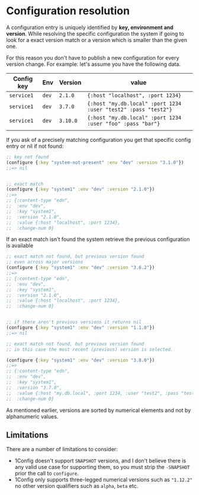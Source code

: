 # Configuration resolution

A configuration entry is uniquely identified by **key, environment and version**.
While resolving the specific configuration the system if going  to look for a
exact version match or a version which is smaller than the given one.

For this reason you don't have to publish a new configuration for every
version change. For example: let's assume you have the following data.

| Config key | Env   | Version  | value                                                          |
|------------|-------|----------|----------------------------------------------------------------|
| `service1` | `dev` | `2.1.0`  | `{:host "localhost", :port 1234}`                              |
| `service1` | `dev` | `3.7.0`  | `{:host "my.db.local" :port 1234 :user "test2" :pass "test2"}` |
| `service1` | `dev` | `3.10.0` | `{:host "my.db.local" :port 1234 :user "foo" :pass "bar"}`     |
|            |       |          |                                                                |


If you ask of a precisely matching configuration you get that specific
config entry or nil if not found:

``` clojure
;; key not found
(configure {:key "system-not-present" :env "dev" :version "3.1.0"})
;;=> nil


;; exact match
(configure {:key "system1" :env "dev" :version "2.1.0"})
;;=>
;; {:content-type "edn",
;;  :env "dev",
;;  :key "system1",
;;  :version "2.1.0",
;;  :value {:host "localhost", :port 1234},
;;  :change-num 0}

```

If an exact match isn't found the system retrieve the previous
configuration is available

``` clojure
;; exact match not found, but previous version found
;; even across major versions
(configure {:key "system1" :env "dev" :version "3.6.2"})
;;=>
;; {:content-type "edn",
;;  :env "dev",
;;  :key "system1",
;;  :version "2.1.0",
;;  :value {:host "localhost", :port 1234},
;;  :change-num 0}


;; if there aren't previous versions it returns nil
(configure {:key "system1" :env "dev" :version "1.1.0"})
;;=> nil

;; exact match not found, but previous version found
;; in this case the most recent (previous) version is selected.

(configure {:key "system1" :env "dev" :version "3.8.0"})
;;=>
;; {:content-type "edn",
;;  :env "dev",
;;  :key "system1",
;;  :version "3.7.0",
;;  :value {:host "my.db.local", :port 1234, :user "test2", :pass "test2"},
;;  :change-num 0}

```

As mentioned earlier, versions are sorted by numerical elements and not
by alphanumeric values.

## Limitations

There are a number of limitations to consider:

  * 1Config doesn't support `SNAPSHOT` versions, and I don't
    believe there is any valid use case for supporting them, so you
    must strip the `-SNAPSHOT` prior the call to `configure`.
  * 1Config only supports three-legged numerical versions such
    as `"1.12.2"` no other version qualifiers such as `alpha`, `beta`
    etc.
